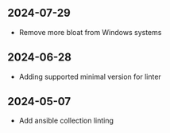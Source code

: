 ## 2024-07-29
* Remove more bloat from Windows systems

## 2024-06-28
* Adding supported minimal version for linter

## 2024-05-07
* Add ansible collection linting
